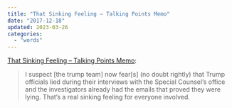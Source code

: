 ```yaml
---
title: "That Sinking Feeling – Talking Points Memo"
date: "2017-12-18"
updated: 2023-03-26
categories:
  - "words"
---
```


[That Sinking Feeling – Talking Points Memo](https://talkingpointsmemo.com/edblog/that-sinking-feeling-2):

> I suspect \[the trump team\] now fear\[s\] (no doubt rightly) that Trump officials lied during their interviews with the Special Counsel’s office and the investigators already had the emails that proved they were lying. That’s a real sinking feeling for everyone involved.
